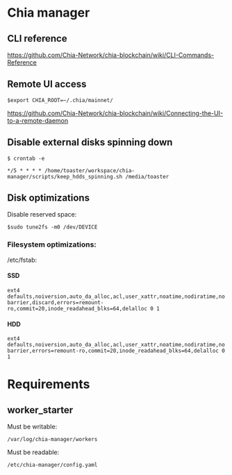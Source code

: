 # Chia manager

## CLI reference
https://github.com/Chia-Network/chia-blockchain/wiki/CLI-Commands-Reference

## Remote UI access
`$export CHIA_ROOT=~/.chia/mainnet/`

https://github.com/Chia-Network/chia-blockchain/wiki/Connecting-the-UI-to-a-remote-daemon

## Disable external disks spinning down  
`$ crontab -e`

`*/5 * * * * /home/toaster/workspace/chia-manager/scripts/keep_hdds_spinning.sh /media/toaster`

## Disk optimizations
Disable reserved space:

`$sudo tune2fs -m0 /dev/DEVICE`

### Filesystem optimizations:
/etc/fstab:

#### SSD
`ext4 defaults,noiversion,auto_da_alloc,acl,user_xattr,noatime,nodiratime,nobarrier,discard,errors=remount-ro,commit=20,inode_readahead_blks=64,delalloc 0 1`

#### HDD
`ext4 defaults,noiversion,auto_da_alloc,acl,user_xattr,noatime,nodiratime,nobarrier,errors=remount-ro,commit=20,inode_readahead_blks=64,delalloc 0 1`

# Requirements
## worker_starter
Must be writable: 

`/var/log/chia-manager/workers`

Must be readable: 

`/etc/chia-manager/config.yaml`